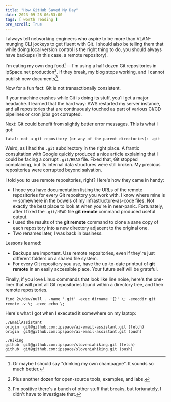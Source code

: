 ```yaml
---
title: "How GitHub Saved My Day"
date: 2023-09-28 06:53:00
tags: [ worth reading ]
pre_scroll: True
---
```

I always tell networking engineers who aspire to be more than VLAN-munging CLI jockeys to get fluent with Git. I should also be telling them that while doing local version control is the right thing to do, you should always have backups (in this case, a remote repository).

I'm eating my own dog food[^DC] -- I'm using a half dozen Git repositories in ipSpace.net production[^OTH]. If they break, my blog stops working, and I cannot publish new documents[^STUFF].

[^DC]: Or maybe I should say "drinking my own champagne". It sounds so much better.  

[^OTH]: Plus another dozen for open-source tools, examples, and labs.

[^STUFF]: I'm positive there's a bunch of other stuff that breaks, but fortunately, I didn't have to investigate that.

Now for a fun fact: Git is not transactionally consistent.
<!--more-->
If your machine crashes while Git is doing its stuff, you'll get a major headache. I learned that the hard way: AWS restarted my server instance, and all repositories that are continuously touched as part of various CI/CD pipelines or cron jobs got corrupted.

Next: Git could benefit from slightly better error messages. This is what I got:

```
fatal: not a git repository (or any of the parent directories): .git
```

Weird, as I had the `.git` subdirectory in the right place. A frantic consultation with Google quickly produced a nice article explaining that I could be facing a corrupt `.git/HEAD` file. Fixed that, Git stopped complaining, but its internal data structures were still broken. My precious repositories were corrupted beyond salvation.

I told you to use remote repositories, right? Here's how they came in handy:

-   I hope you have documentation listing the URLs of the remote repositories for every Git repository you work with. I know where mine is -- somewhere in the bowels of my infrastructure-as-code files. Not exactly the best place to look at when you're in near-panic. Fortunately, after I fixed the `.git/HEAD` file **git remote** command produced useful output.
-   I used the results of the **git remote** command to clone a sane copy of each repository into a new directory adjacent to the original one.
-   Two renames later, I was back in business.

Lessons learned:

-   Backups are important. Use remote repositories, even if they're just different folders on a shared file system.
-   For every Git repository you use, have the up-to-date printout of **git remote** in an easily accessible place. Your future self will be grateful.

Finally, if you love Linux commands that look like line noise, here's the one-liner that will print all Git repositories found within a directory tree, and their remote repositories.

```
find 2>/dev/null . -name '.git' -exec dirname '{}' \; -execdir git remote -v \; -exec echo \;
```  

Here's what I got when I executed it somewhere on my laptop:

```
./EmailAssistant
origin	git@github.com:ipspace/ai-email-assistant.git (fetch)
origin	git@github.com:ipspace/ai-email-assistant.git (push)

./Hiking
github	git@github.com:ipspace/sloveniahiking.git (fetch)
github	git@github.com:ipspace/sloveniahiking.git (push)
```
